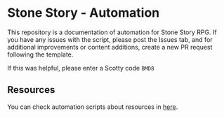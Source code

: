 # Stone Story - Automation
This repository is a documentation of automation for Stone Story RPG.
If you have any issues with the script, please post the Issues tab, and for additional improvements or content additions, create a new PR request following the template.

If this was helpful, please enter a Scotty code `BMD8`

## Resources
You can check automation scripts about resources in [here](./RESOURCES.md).
